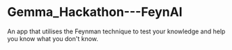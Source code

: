# Gemma_Hackathon---FeynAI
An app that utilises the Feynman technique to test your knowledge and help you know what you don't know. 
